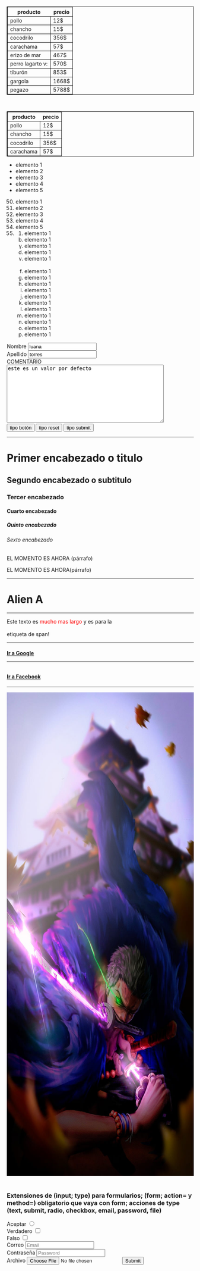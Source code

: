 <!DOCTYPE html>
<html>
<head>
    <title>mi primera web</title>
    <style>
      table, tr, td {
      border: 1px solid black;
      }
    </style>
<head>
<body>
<table>
<tr>
   <th>producto</th>
   <th>precio</th>
</tr>
<tr>
   <td>pollo</td>
   <td>12$</td>
</tr>
<tr>
   <td>chancho</td>
   <td>15$</td>
</tr>
<tr>
   <td>cocodrilo</td>
   <td>356$</td>
</tr>
<tr>
   <td>carachama</td>
   <td>57$</td>
</tr>
<tr>
   <td>erizo de mar</td>
   <td>467$</td>
</tr>
<tr>
   <td>perro lagarto v:</td>
   <td>570$</td>
</tr>
<tr>
   <td>tiburón</td>
   <td>853$</td>
</tr>
<tr>
   <td>gargola</td>
   <td>1668$</td>
</tr>
<tr>
   <td>pegazo</td>
   <td>5788$</td>
</tr>
</table>
<br>
<table style="border: 1px solid black;">
<tr>
   <th>producto</th>
   <th>precio</th>
</tr>
<tr>
   <td>pollo</td>
   <td>12$</td>
</tr>
<tr>
   <td>chancho</td>
   <td>15$</td>
</tr>
<tr>
   <td>cocodrilo</td>
   <td>356$</td>
</tr>
<tr>
   <td>carachama</td>
   <td>57$</td>
</tr>
</table>
<!--ul es lista no ordenada-->
  <ul>
    <li>elemento 1</li>
    <li>elemento 2</li>
    <li>elemento 3</li>
    <li>elemento 4</li>
    <li>elemento 5</li>
  </ul>
<!--ul es lista ordenada-->
  <ol>
    <li value="50">elemento 1</li>
    <li>elemento 2</li>
    <li>elemento 3</li>
    <li>elemento 4</li>
    <li>elemento 5</li>
    <li>
     <ol>
       <li>elemento 1</li>
       <li style="list-style-type: lower-alpha;">elemento 1</li>
       <li style="list-style-type: lower-greek;">elemento 1</li>
       <li style="list-style-type: lower-latin;">elemento 1</li>
       <li style="list-style-type: lower-roman;">elemento 1</li><br>
       <li style="list-style-type: lower-alpha;">elemento 1</li>
       <li style="list-style-type: lower-alpha;">elemento 1</li>       
       <li style="list-style-type: lower-alpha;">elemento 1</li>
       <li style="list-style-type: lower-alpha;">elemento 1</li>
       <li style="list-style-type: lower-alpha;">elemento 1</li>       
       <li style="list-style-type: lower-alpha;">elemento 1</li>
       <li style="list-style-type: lower-alpha;">elemento 1</li>
       <li style="list-style-type: lower-alpha;">elemento 1</li>
       <li style="list-style-type: lower-alpha;">elemento 1</li>
       <li style="list-style-type: lower-alpha;">elemento 1</li>
       <li style="list-style-type: lower-alpha;">elemento 1</li>
     </ol>
    </li>
  </ol>
    <form action="/formulario.php" method="POST">
    <label for="Nombre">Nombre</label>
    <input value="luana" type="text" id="Nombre" name="nombre" placeholder="Nombre"/>
      <br>
    <label for="Apellido">Apellido</label>
    <input value="torres" type="text" id="apellido" name="apellido" placeholder="Apellido"/>
    <br>
    <label for="comentario">COMENTARIO</label><br>
    <textarea cols="50" rows="10" id="comentario" placeholder="comentario" name="comentario">este es un valor por defecto</textarea>
    <br>
    <button type="button">tipo botón</button>
    <button type="reset">tipo reset</button>
    <button type="submit">tipo submit</button>
    </form>
    <hr>
    <h1>Primer encabezado o titulo</h1>
    <h2>Segundo encabezado o subtitulo</h2>
    <h3>Tercer encabezado</h3>
    <h4>Cuarto encabezado</h4>
    <h5>Quinto encabezado</h5>
    <h6>Sexto encabezado</h6>
    <p>EL MOMENTO ES AHORA (párrafo)</p>
    <p>EL MOMENTO ES AHORA(párrafo)</p>
    <hr>
    <h1>Alien A</h1>
    <hr>
    <p>
    Este texto es<span style="color: red"> mucho mas largo</span> y es para la<br><br> etiqueta de span!
    </p>
    <!--Este texto es un COMENTARIO y nova aparecer en el explorador-->
    <hr>
     <h4>
    <a href="https://www.google.com.pe">Ir a Google</a>
    <br>
    <hr>
    <br>
    <a target="_blank" href="https://www.facebook.com">Ir a Facebook</a>
     </h4>
    <hr>
    <img src="img/zoro.jpg" alt="zoro roronoa" height="1300">
    <br>
    <br>
   <h3> Extensiones de (input; type) para formularios; (form; action= y method=) obligatorio que vaya con form; acciones de type (text, submit, radio, checkbox, email, password, file) </h3>
    <form>
    <label for="radio">Aceptar</label>
    <input type="radio"/>
      <br>
    <label for="checkbox">Verdadero<label/>
    <input type="checkbox"/><br>
    <label for="checkbox">Falso<label/>
    <input type="checkbox">
   <br>
    <label for="Email">Correo</label>
    <input type="email" id="email" name="Email" placeholder="Email"/>
      <br>
    <label for="Password">Contraseña</label>
    <input type="password" id="password" name="password" placeholder="Password"/>
      <br>
    <label for="file">Archivo</label>
    <input type="file">
    <input type="submit"/> 
    <br>
    </form>
</body>
</html